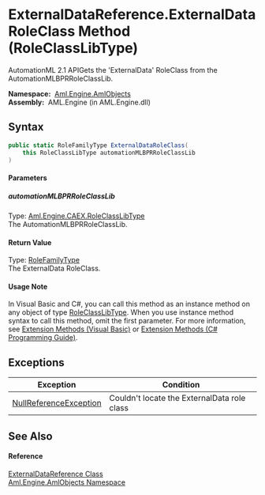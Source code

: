 ExternalDataReference.ExternalDataRoleClass Method (RoleClassLibType)
=====================================================================
AutomationML 2.1 APIGets the 'ExternalData' RoleClass from the AutomationMLBPRRoleClassLib.

  **Namespace:**  [Aml.Engine.AmlObjects][1]  
  **Assembly:**  AML.Engine (in AML.Engine.dll)

Syntax
------

```csharp
public static RoleFamilyType ExternalDataRoleClass(
	this RoleClassLibType automationMLBPRRoleClassLib
)
```

#### Parameters

##### *automationMLBPRRoleClassLib*
Type: [Aml.Engine.CAEX.RoleClassLibType][2]  
The AutomationMLBPRRoleClassLib.

#### Return Value
Type: [RoleFamilyType][3]  
The ExternalData RoleClass.
#### Usage Note
In Visual Basic and C#, you can call this method as an instance method on any object of type [RoleClassLibType][2]. When you use instance method syntax to call this method, omit the first parameter. For more information, see [Extension Methods (Visual Basic)][4] or [Extension Methods (C# Programming Guide)][5].

Exceptions
----------

Exception                   | Condition                                   
--------------------------- | ------------------------------------------- 
[NullReferenceException][6] | Couldn't locate the ExternalData role class 


See Also
--------

#### Reference
[ExternalDataReference Class][7]  
[Aml.Engine.AmlObjects Namespace][1]  

[1]: ../README.md
[2]: ../../Aml.Engine.CAEX/RoleClassLibType/README.md
[3]: ../../Aml.Engine.CAEX/RoleFamilyType/README.md
[4]: https://docs.microsoft.com/dotnet/visual-basic/programming-guide/language-features/procedures/extension-methods
[5]: https://docs.microsoft.com/dotnet/csharp/programming-guide/classes-and-structs/extension-methods
[6]: https://docs.microsoft.com/dotnet/api/system.nullreferenceexception
[7]: README.md
[8]: https://www.automationml.org
[9]: ../../icons/logoShade.png